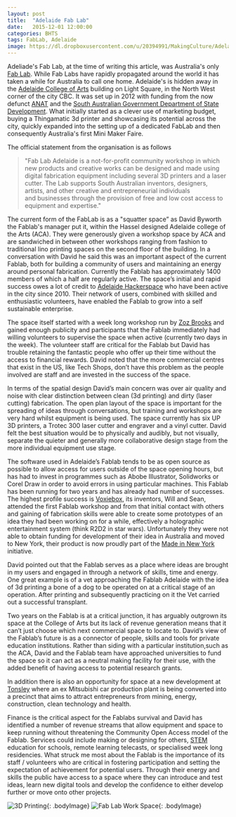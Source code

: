 ```yaml
---
layout: post
title:  "Adelaide Fab Lab"
date:   2015-12-01 12:00:00
categories: BHTS
tags: FabLab, Adelaide
image: https://dl.dropboxusercontent.com/u/20394991/MakingCulture/Adelaide_FabLab_Logo.png
---
```


Adeliade's Fab Lab, at the time of writing this article, was Australia's only [Fab Lab](http://www.fabfoundation.org/fab-labs/). While Fab Labs have rapidly propagated around the world it has taken a while for Australia to call one home. Adelaide's is hidden away in the [Adelaide College of Arts](http://www.tafesa.edu.au/adelaide-college-of-the-arts) building on Light Square, in the North West corner of the city CBC. It was set up in 2012 with funding from the now defunct [ANAT](http://www.anat.org.au) and the [South Australian Government Department of State Development](http://www.statedevelopment.sa.gov.au/). What initially started as a clever use of marketing budget, buying a Thingamatic 3d printer and showcasing its potential across the city, quickly expanded into the setting up of a dedicated FabLab and then consequently Australia's first Mini Maker Faire.

The official statement from the organisation is as follows

> "Fab Lab Adelaide is a not-for-profit community workshop in which new products and creative works can be designed and made using digital fabrication equipment including several 3D printers and a laser cutter. The Lab supports South Australian inventors, designers, artists, and other creative and entrepreneurial individuals and businesses through the provision of free and low cost access to equipment and expertise."

The current form of the FabLab is as a "squatter space” as David Byworth the Fablab's manager put it, within the Hassel designed Adelaide college of the Arts (ACA). They were generously given a workshop space by ACA and are sandwiched in between other workshops ranging from fashion to traditional lino printing spaces on the second floor of the building. In a conversation with David he said this was an important aspect of the current Fablab, both for building a community of users and maintaining an energy around personal fabrication. Currently the Fablab has approximately 1400 members of which a half are regularly active. The space’s initial and rapid success owes a lot of credit to [Adelaide Hackerspace](http://hackerspace-adelaide.org.au/) who have been active in the city since 2010. Their network of users, combined with skilled and enthusiastic volunteers, have enabled the Fablab to grow into a self sustainable enterprise.

The space itself started with a week long workshop run by [Zoz Brooks](http://riaus.org.au/people/zoz-brooks/) and gained enough publicity and participants that the Fablab immediately had willing volunteers to supervise the space when active (currently two days in the week). The volunteer staff are critical for the Fablab but David has trouble retaining the fantastic people who offer up their time without the access to financial rewards. David noted that the more commercial centres that exist in the US, like Tech Shops, don’t have this problem as the people involved are staff and are invested in the success of the space.

In terms of the spatial design David’s main concern was over air quality and noise with clear distinction between clean (3d printing) and dirty (laser cutting) fabrication. The open plan layout of the space is important for the spreading of ideas through conversations, but training and workshops are very hard whilst equipment is being used. The space currently has six UP 3D printers, a Trotec 300 laser cutter and engraver and a vinyl cutter. David felt the best situation would be to physically and audibly, but not visually, separate the quieter and generally more collaborative design stage from the more individual equipment use stage.

The software used in Adelaide’s Fablab tends to be as open source as possible to allow access for users outside of the space opening hours, but has had to invest in programmes such as Abobe Illustrator, Solidworks or Corel Draw in order to avoid errors in using particular machines. This Fablab has been running for two years and has already had number of successes. The highest profile success is [Voxiebox](http://www.voxiebox.com/), its inventors, Will and Sean, attended the first Fablab workshop and from that initial contact with others and gaining of fabrication skills were able to create some prototypes of an idea they had been working on for a while, effectively a holographic entertainment system (think R2D2 in star wars). Unfortunately they were not able to obtain funding for development of their idea in Australia and moved to New York, their product is now proudly part of the [Made in New York](http://wearemadeinny.com/) initiative.

David pointed out that the Fablab serves as a place where ideas are brought in my users and engaged in through a network of skills, time and energy. One great example is of a vet approaching the Fablab Adelaide with the idea of 3d printing a bone of a dog to be operated on at a critical stage of an operation. After printing and subsequently practicing on it the Vet carried out a successful transplant.

Two years on the Fablab is at a critical junction, it has arguably outgrown its space at the College of Arts but its lack of revenue generation means that it can’t just choose which next commercial space to locate to. David’s view of the Fablab’s future is as a connector of people, skills and tools for private education institutions. Rather than siding with a particular institution,such as the ACA, David and the Fablab team have approached universities to fund the space so it can act as a neutral making facility for their use, with the added benefit of having access to potential research grants.

In addition there is also an opportunity for space at a new development at [Tonsley](http://www.tonsley.com/) where an ex Mitsubishi car production plant is being converted into a precinct that aims to attract entrepreneurs from mining, energy, construction, clean technology and health.

Finance is the critical aspect for the Fablabs survival and David has identified a number of revenue streams that allow equipment and space to keep running without threatening the Community Open Access model of the Fablab. Services could include making or designing for others, [STEM](http://en.wikipedia.org/wiki/STEM) education for schools, remote learning telecasts, or specialised week long residencies. What struck me most about the Fablab is the importance of its staff / volunteers who are critical in fostering participation and setting the expectation of achievement for potential users. Through their energy and skills the public have access to a space where they can introduce and test ideas, learn new digital tools and develop the confidence to either develop further or move onto other projects.

![3D Printing](https://dl.dropboxusercontent.com/u/20394991/MakingCulture/Adelaide_FabLab_3DPrint_photo.png "3D Printing"){: .bodyImage}
![Fab Lab Work Space](https://dl.dropboxusercontent.com/u/20394991/MakingCulture/Adelaide_FabLab_CentralTable.png "Fab Lab Work Space"){: .bodyImage}
